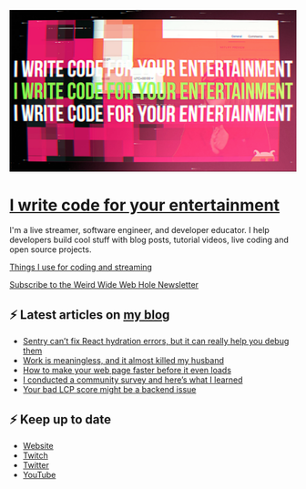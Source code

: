 ![!write code for your entertainment](trailer_thumb.png)

# [I write code for your entertainment](https://www.twitch.tv/videos/1971055901)

I'm a live streamer, software engineer, and developer educator. I help developers build cool stuff with blog posts,
tutorial videos, live coding and open source projects.

[Things I use for coding and streaming](https://whitep4nth3r.com/uses/)

[Subscribe to the Weird Wide Web Hole Newsletter](https://buttondown.email/weirdwidewebhole)

## ⚡️ Latest articles on [my blog](https://whitep4nth3r.com)

<!-- BLOG-POST-LIST:START -->

- [Sentry can’t fix React hydration errors, but it can really help you debug them](https://blog.sentry.io/sentry-cant-fix-react-hydration-errors-but-it-can-really-help-you-debug-them/)
- [Work is meaningless, and it almost killed my husband](https://whitep4nth3r.com/blog/work-is-meaningless/)
- [How to make your web page faster before it even loads](https://blog.sentry.io/how-to-make-your-web-page-faster-before-it-even-loads/)
- [I conducted a community survey and here’s what I learned](https://whitep4nth3r.com/blog/community-survey-2024/)
- [Your bad LCP score might be a backend issue](https://blog.sentry.io/your-bad-lcp-score-might-be-a-backend-issue/)
<!-- BLOG-POST-LIST:END -->

## ⚡️ Keep up to date

- [Website](https://whitep4nth3r.com/)
- [Twitch](https://twitch.tv/whitep4nth3r)
- [Twitter](https://twitter.com/whitep4nth3r)
- [YouTube](https://www.youtube.com/c/whitep4nth3r/videos)
